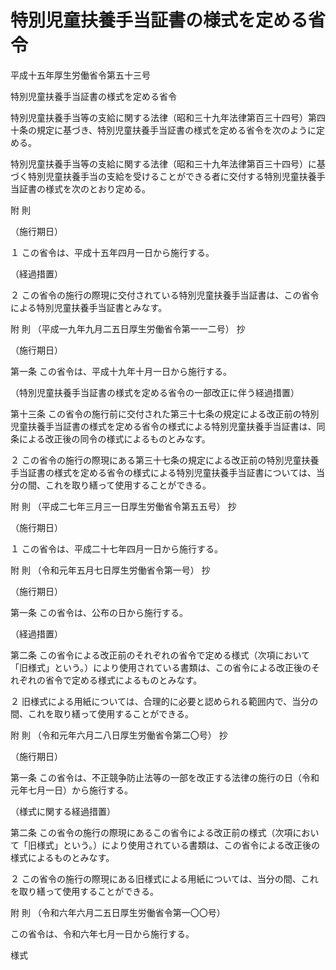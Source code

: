 # 特別児童扶養手当証書の様式を定める省令

平成十五年厚生労働省令第五十三号

特別児童扶養手当証書の様式を定める省令

特別児童扶養手当等の支給に関する法律（昭和三十九年法律第百三十四号）第四十条の規定に基づき、特別児童扶養手当証書の様式を定める省令を次のように定める。

特別児童扶養手当等の支給に関する法律（昭和三十九年法律第百三十四号）に基づく特別児童扶養手当の支給を受けることができる者に交付する特別児童扶養手当証書の様式を次のとおり定める。

附 則

（施行期日）

１ この省令は、平成十五年四月一日から施行する。

（経過措置）

２ この省令の施行の際現に交付されている特別児童扶養手当証書は、この省令による特別児童扶養手当証書とみなす。

附 則 （平成一九年九月二五日厚生労働省令第一一二号） 抄

（施行期日）

第一条 この省令は、平成十九年十月一日から施行する。

（特別児童扶養手当証書の様式を定める省令の一部改正に伴う経過措置）

第十三条 この省令の施行前に交付された第三十七条の規定による改正前の特別児童扶養手当証書の様式を定める省令の様式による特別児童扶養手当証書は、同条による改正後の同令の様式によるものとみなす。

２ この省令の施行の際現にある第三十七条の規定による改正前の特別児童扶養手当証書の様式を定める省令の様式による特別児童扶養手当証書については、当分の間、これを取り繕って使用することができる。

附 則 （平成二七年三月三一日厚生労働省令第五五号） 抄

（施行期日）

１ この省令は、平成二十七年四月一日から施行する。

附 則 （令和元年五月七日厚生労働省令第一号） 抄

（施行期日）

第一条 この省令は、公布の日から施行する。

（経過措置）

第二条 この省令による改正前のそれぞれの省令で定める様式（次項において「旧様式」という。）により使用されている書類は、この省令による改正後のそれぞれの省令で定める様式によるものとみなす。

２ 旧様式による用紙については、合理的に必要と認められる範囲内で、当分の間、これを取り繕って使用することができる。

附 則 （令和元年六月二八日厚生労働省令第二〇号） 抄

（施行期日）

第一条 この省令は、不正競争防止法等の一部を改正する法律の施行の日（令和元年七月一日）から施行する。

（様式に関する経過措置）

第二条 この省令の施行の際現にあるこの省令による改正前の様式（次項において「旧様式」という。）により使用されている書類は、この省令による改正後の様式によるものとみなす。

２ この省令の施行の際現にある旧様式による用紙については、当分の間、これを取り繕って使用することができる。

附 則 （令和六年六月二五日厚生労働省令第一〇〇号）

この省令は、令和六年七月一日から施行する。

様式

[](/./pict/2FH00000028770.pdf)
